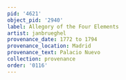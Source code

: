 ```yaml
---
pid: '4621'
object_pid: '2940'
label: Allegory of the Four Elements
artist: janbrueghel
provenance_date: 1772 to 1794
provenance_location: Madrid
provenance_text: Palacio Nuevo
collection: provenance
order: '0116'
---
```

